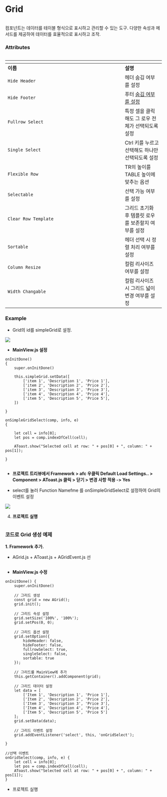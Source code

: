 # Grid

<div align="left"><img src="../../.gitbook/assets/Grid-01.png" alt=""></div>

컴포넌트는 데이터를 테이블 형식으로 표시하고 관리할 수 있는 도구.  다양한 속성과 메서드를 제공하여 데이터를 효율적으로 표시하고 조작.

### Attributes

<div align="left"><img src="../../.gitbook/assets/Grid-02.png" alt=""></div>

<table data-header-hidden><thead><tr><th width="361"></th><th></th></tr></thead><tbody><tr><td><strong>이름</strong></td><td><strong>설명</strong></td></tr><tr><td><code>Hide Header</code></td><td>헤더 숨김 여부를 설정</td></tr><tr><td><code>Hide Footer</code></td><td>푸터 <a data-footnote-ref href="#user-content-fn-1">숨김 여부를 설정</a></td></tr><tr><td><code>Fullrow Select</code></td><td>특정 셀을 클릭해도 그 로우 전체가 선택되도록 설정</td></tr><tr><td><code>Single Select</code></td><td>Ctrl 키를 누르고 선택해도 하나만 선택되도록 설정</td></tr><tr><td><code>Flexible Row</code></td><td>TR의 높이를 TABLE 높이에 맞추는 옵션</td></tr><tr><td><code>Selectable</code></td><td>선택 가능 여부를 설정</td></tr><tr><td><code>Clear Row Template</code></td><td>그리드 초기화 후 템플릿 로우를 보존할지 여부를 설정</td></tr><tr><td><code>Sortable</code></td><td>헤더 선택 시 정렬 처리 여부를 설정</td></tr><tr><td><code>Column Resize</code></td><td>컬럼 리사이즈 여부를 설정</td></tr><tr><td><code>Width Changable</code></td><td>컬럼 리사이즈 시 그리드 넓이 변경 여부를 설정</td></tr></tbody></table>



### Example

* Grid의 id를 simpleGrid로 설정.

![](../../.gitbook/assets/Grid-06.png)



* **MainView.js 설정**

```
onInitDone()
{
    super.onInitDone()

    this.simpleGrid.setData([
        ['item 1', 'Description 1', 'Price 1'],
        ['item 2', 'Description 2', 'Price 2'],
        ['item 3', 'Description 3', 'Price 3'],
        ['item 4', 'Description 4', 'Price 4'],
        ['item 5', 'Description 5', 'Price 5'],
    ])

}

onSimpleGridSelect(comp, info, e)
{
    
    let cell = info[0];
    let pos = comp.indexOfCell(cell);

    AToast.show("Selected cell at row: " + pos[0] + ", column: " + pos[1]);

}
```



<div align="left"><figure><img src="../../.gitbook/assets/image (111).png" alt=""><figcaption></figcaption></figure></div>

* **프로젝트 트리뷰에서 Framework > afc 우클릭 Default Load Settings.. > Component > AToast.js 클릭 >  닫기 > 변경 사항 적용 -> Yes**



* select를 눌러 Function Namefme 를 onSimpleGridSelect로 설정하여 Grid의 이벤트 설정

![](../../.gitbook/assets/Grid-07.png)



4. **프로젝트 실행**

<div align="left"><figure><img src="../../.gitbook/assets/화면 녹화 중 2025-07-09 165716.gif" alt=""><figcaption></figcaption></figure></div>



### 코드로 Grid 생성 예제

**1. Framework 추가.**

* AGrid.js + AToast.js + AGridEvent.js 선

<div align="left"><img src="../../.gitbook/assets/Grid-04.png" alt=""></div>



* **MainView.js 수정**

```
onInitDone() {
    super.onInitDone()

    // 그리드 생성
    const grid = new AGrid();
    grid.init();

    // 그리드 속성 설정
    grid.setSize('100%', '100%');
    grid.setPos(0, 0);

    // 그리드 옵션 설정
    grid.setOption({
        hideHeader: false,
        hideFooter: false,
        fullrowSelect: true,
        singleSelect: false,
        sortable: true
    });

    // 그리드를 MainView에 추가
    this.getContainer().addComponent(grid);

    // 그리드 데이터 설정
    let data = [
        ['Item 1', 'Description 1', 'Price 1'],
        ['Item 2', 'Description 2', 'Price 2'],
        ['Item 3', 'Description 3', 'Price 3'],
        ['Item 4', 'Description 4', 'Price 4'],
        ['Item 5', 'Description 5', 'Price 5']
    ];
    grid.setData(data);

    // 그리드 이벤트 설정
    grid.addEventListener('select', this, 'onGridSelect');

}

//선택 이벤트
onGridSelect(comp, info, e) {
    let cell = info[0];
    let pos = comp.indexOfCell(cell);
    AToast.show("Selected cell at row: " + pos[0] + ", column: " + pos[1]);
}
```



* 프로젝트 실행

<div align="left"><figure><img src="../../.gitbook/assets/화면 녹화 중 2025-07-09 165716.gif" alt=""><figcaption></figcaption></figure></div>

[^1]: 
